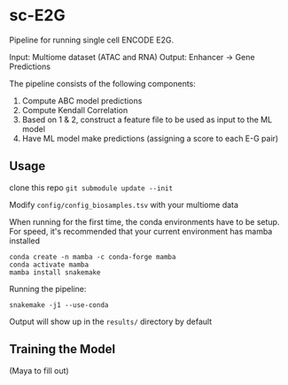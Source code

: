 # sc-E2G
Pipeline for running single cell ENCODE E2G.

Input: Multiome dataset (ATAC and RNA)
Output: Enhancer -> Gene Predictions

The pipeline consists of the following components:
1. Compute ABC model predictions
2. Compute Kendall Correlation
3. Based on 1 & 2, construct a feature file to be used as input to the ML model
4. Have ML model make predictions (assigning a score to each E-G pair)

## Usage
clone this repo
`git submodule update --init`

Modify `config/config_biosamples.tsv` with your multiome data

When running for the first time, the conda environments have to be setup.
For speed, it's recommended that your current environment has mamba installed
```
conda create -n mamba -c conda-forge mamba
conda activate mamba
mamba install snakemake
```

Running the pipeline:
```
snakemake -j1 --use-conda
```

Output will show up in the `results/` directory by default

## Training the Model

(Maya to fill out)
